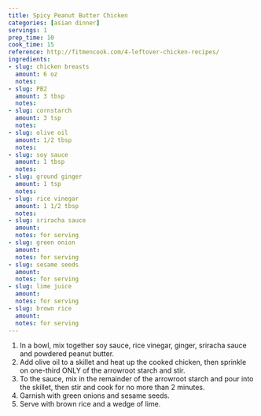 ```yaml
---
title: Spicy Peanut Butter Chicken
categories: [asian dinner]
servings: 1
prep_time: 10
cook_time: 15
reference: http://fitmencook.com/4-leftover-chicken-recipes/
ingredients:
- slug: chicken breasts
  amount: 6 oz
  notes:
- slug: PB2
  amount: 3 tbsp
  notes:
- slug: cornstarch
  amount: 3 tsp
  notes:
- slug: olive oil
  amount: 1/2 tbsp
  notes:
- slug: soy sauce
  amount: 1 tbsp
  notes:
- slug: ground ginger
  amount: 1 tsp
  notes:
- slug: rice vinegar
  amount: 1 1/2 tbsp
  notes:
- slug: sriracha sauce
  amount:
  notes: for serving
- slug: green onion
  amount:
  notes: for serving
- slug: sesame seeds
  amount:
  notes: for serving
- slug: lime juice
  amount:
  notes: for serving
- slug: brown rice
  amount:
  notes: for serving
---
```


1. In a bowl, mix together soy sauce, rice vinegar, ginger, sriracha sauce and powdered peanut butter.
2. Add olive oil to a skillet and heat up the cooked chicken, then sprinkle on one-third ONLY of the arrowroot starch and stir.
3. To the sauce, mix in the remainder of the arrowroot starch and pour into the skillet, then stir and cook for no more than 2 minutes.
4. Garnish with green onions and sesame seeds.
5. Serve with brown rice and a wedge of lime.

